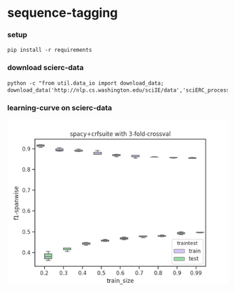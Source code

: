 # sequence-tagging
### setup
    pip install -r requirements
    
### download scierc-data
    python -c "from util.data_io import download_data; download_data('http://nlp.cs.washington.edu/sciIE/data','sciERC_processed.tar.gz','data',unzip_it=True)"
    
### learning-curve on scierc-data

![image](images/learning_curve.png)